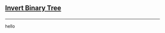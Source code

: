 <h2><a href="https://leetcode.com/problems/invert-binary-tree/submissions/850776856/">Invert Binary Tree</a></h2><h3></h3><hr>hello